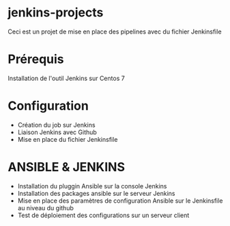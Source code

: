 # jenkins-projects
Ceci est un projet de mise en place des pipelines avec du fichier Jenkinsfile

# Prérequis
Installation de l'outil Jenkins sur Centos 7

# Configuration
- Création du job sur Jenkins
- Liaison Jenkins avec Github
- Mise en place du fichier Jenkinsfile

# ANSIBLE & JENKINS
- Installation du pluggin Ansible sur la console Jenkins
- Installation des packages ansible sur le serveur Jenkins
- Mise en place des paramètres de configuration Ansible sur le Jenkinsfile au niveau du github
- Test de déploiement des configurations sur un serveur client
